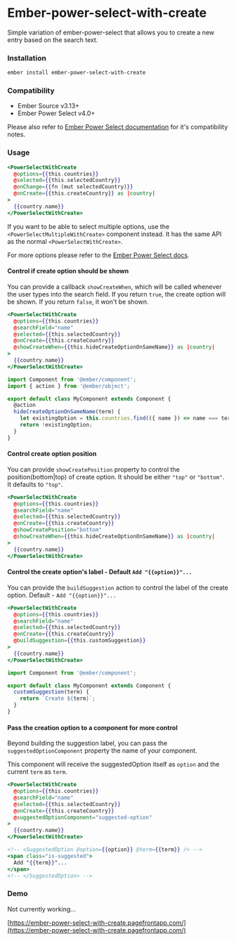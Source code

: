 # Ember-power-select-with-create

Simple variation of ember-power-select that allows you to create a new entry based on the search text.

### Installation

```sh
ember install ember-power-select-with-create
```

### Compatibility

* Ember Source v3.13+
* Ember Power Select v4.0+

Please also refer to [Ember Power Select documentation](https://github.com/cibernox/ember-power-select#ember-power-select) for it's compatibility notes.

### Usage

```hbs
<PowerSelectWithCreate
  @options={{this.countries}}
  @selected={{this.selectedCountry}}
  @onChange={{fn (mut selectedCountry)}}
  @onCreate={{this.createCountry}} as |country|
>
  {{country.name}}
</PowerSelectWithCreate>
```

If you want to be able to select multiple options, use the `<PowerSelectMultipleWithCreate>` component instead. It has the same API as the normal `<PowerSelectWithCreate>`.

For more options please refer to the [Ember Power Select docs](http://www.ember-power-select.com/docs).

#### Control if create option should be shown

You can provide a callback `showCreateWhen`, which will be called whenever the user types into the search field.
If you return `true`, the create option will be shown. If you return `false`, it won't be shown.

```hbs
<PowerSelectWithCreate
  @options={{this.countries}}
  @searchField="name"
  @selected={{this.selectedCountry}}
  @onCreate={{this.createCountry}}
  @showCreateWhen={{this.hideCreateOptionOnSameName}} as |country|
>
  {{country.name}}
</PowerSelectWithCreate>
```

```js
import Component from '@ember/component';
import { action } from '@ember/object';

export default class MyComponent extends Component {
  @action
  hideCreateOptionOnSameName(term) {
    let existingOption = this.countries.find(({ name }) => name === term);
    return !existingOption;
  }
}
```

#### Control create option position

You can provide `showCreatePosition` property to control the position(bottom|top) of create option. It should be either `"top"` or `"bottom"`. It defaults to `"top"`.

```hbs
<PowerSelectWithCreate
  @options={{this.countries}}
  @searchField="name"
  @selected={{this.selectedCountry}}
  @onCreate={{this.createCountry}}
  @showCreatePosition="bottom"
  @showCreateWhen={{this.hideCreateOptionOnSameName}} as |country|
>
  {{country.name}}
</PowerSelectWithCreate>
```

#### Control the create option's label - Default `Add "{{option}}"...`

You can provide the `buildSuggestion` action to control the label of the create option. Default - `Add "{{option}}"...`

```hbs
<PowerSelectWithCreate
  @options={{this.countries}}
  @searchField="name"
  @selected={{this.selectedCountry}}
  @onCreate={{this.createCountry}}
  @buildSuggestion={{this.customSuggestion}}
>
  {{country.name}}
</PowerSelectWithCreate>
```

```js
import Component from '@ember/component';

export default class MyComponent extends Component {
  customSuggestion(term) {
    return `Create ${term}`;
  }
}
```

#### Pass the creation option to a component for more control

Beyond building the suggestion label, you can pass the `suggestedOptionComponent` property the name of your component.

This component will receive the suggestedOption itself as `option` and the current `term` as `term`.

```hbs
<PowerSelectWithCreate
  @options={{this.countries}}
  @searchField="name"
  @selected={{this.selectedCountry}}
  @onCreate={{this.createCountry}}
  @suggestedOptionComponent="suggested-option"
>
  {{country.name}}
</PowerSelectWithCreate>
```

```hbs
<!-- <SuggestedOption @option={{option}} @term={{term}} /> -->
<span class="is-suggested">
  Add "{{term}}"...
</span>
<!-- </SuggestedOption> -->
```

### Demo

Not currently working...

[https://ember-power-select-with-create.pagefrontapp.com/](https://ember-power-select-with-create.pagefrontapp.com/)

